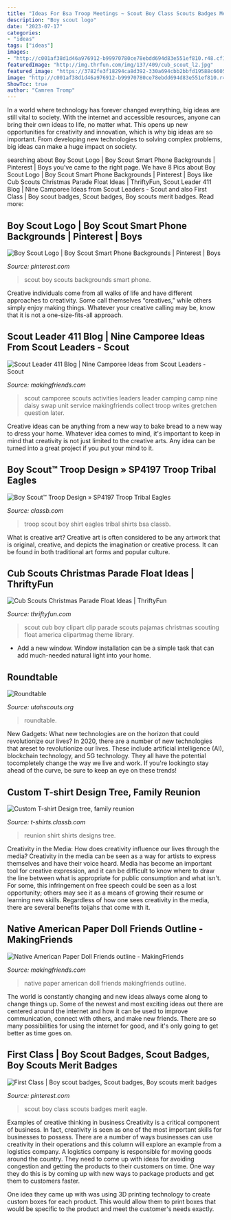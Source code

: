 ```yaml
---
title: "Ideas For Bsa Troop Meetings ~ Scout Boy Class Scouts Badges Merit Eagle"
description: "Boy scout logo"
date: "2023-07-17"
categories:
- "ideas"
tags: ["ideas"]
images:
- "http://c001af38d1d46a976912-b99970780ce78ebdd694d83e551ef810.r48.cf1.rackcdn.com/orgheaders/2195/roundtable1200.png"
featuredImage: "http://img.thrfun.com/img/137/409/cub_scout_l2.jpg"
featured_image: "https://3782fe3f18294ca8d392-330a694cbb2bbfd19588c660594b9b16.ssl.cf1.rackcdn.com/SP4197/SP4197-troop-t-shirt-mockup-by-ClassB.565.jpg"
image: "http://c001af38d1d46a976912-b99970780ce78ebdd694d83e551ef810.r48.cf1.rackcdn.com/orgheaders/2195/roundtable1200.png"
ShowToc: true
author: "Camren Tromp"
---
```



In a world where technology has forever changed everything, big ideas are still vital to society. With the internet and accessible resources, anyone can bring their own ideas to life, no matter what. This opens up new opportunities for creativity and innovation, which is why big ideas are so important. From developing new technologies to solving complex problems, big ideas can make a huge impact on society.

	

		
searching about Boy Scout Logo | Boy Scout Smart Phone Backgrounds | Pinterest | Boys you've came to the right page. We have 8 Pics about Boy Scout Logo | Boy Scout Smart Phone Backgrounds | Pinterest | Boys like Cub Scouts Christmas Parade Float Ideas | ThriftyFun, Scout Leader 411 Blog | Nine Camporee Ideas from Scout Leaders - Scout and also First Class | Boy scout badges, Scout badges, Boy scouts merit badges. Read more:
		
    
## Boy Scout Logo | Boy Scout Smart Phone Backgrounds | Pinterest | Boys

<img loading=lazy src="https://s-media-cache-ak0.pinimg.com/736x/5d/15/a4/5d15a4fa82cd780051d9b8b0f0e35fe3.jpg" onerror="this.onerror=null;this.src='https://tse4.mm.bing.net/th?id=OIP.D3csRmsnjcwZfP5ZjZxBVQHaNI&amp;pid=15.1';" alt="Boy Scout Logo | Boy Scout Smart Phone Backgrounds | Pinterest | Boys">

_Source: pinterest.com_

>scout boy scouts backgrounds smart phone. 

	

Creative individuals come from all walks of life and have different approaches to creativity. Some call themselves “creatives,” while others simply enjoy making things. Whatever your creative calling may be, know that it is not a one-size-fits-all approach.

    
## Scout Leader 411 Blog | Nine Camporee Ideas From Scout Leaders - Scout

<img loading=lazy src="http://www.makingfriends.com/girl-scout-leader/wp-content/uploads/2013/09/camporee.jpg" onerror="this.onerror=null;this.src='https://tse3.mm.bing.net/th?id=OIP.sWNupE6AxpjudhlwuNS-2QHaFS&amp;pid=15.1';" alt="Scout Leader 411 Blog | Nine Camporee Ideas from Scout Leaders - Scout">

_Source: makingfriends.com_

>scout camporee scouts activities leaders leader camping camp nine daisy swap unit service makingfriends collect troop writes gretchen question later. 

	

Creative ideas can be anything from a new way to bake bread to a new way to dress your home. Whatever idea comes to mind, it's important to keep in mind that creativity is not just limited to the creative arts. Any idea can be turned into a great project if you put your mind to it.

    
## Boy Scout™ Troop Design » SP4197 Troop Tribal Eagles

<img loading=lazy src="https://3782fe3f18294ca8d392-330a694cbb2bbfd19588c660594b9b16.ssl.cf1.rackcdn.com/SP4197/SP4197-troop-t-shirt-mockup-by-ClassB.565.jpg" onerror="this.onerror=null;this.src='https://tse1.mm.bing.net/th?id=OIP.inLbiv3I5K_JEPaL-Z-wXQHaG3&amp;pid=15.1';" alt="Boy Scout™ Troop Design » SP4197 Troop Tribal Eagles">

_Source: classb.com_

>troop scout boy shirt eagles tribal shirts bsa classb. 

	

What is creative art?
Creative art is often considered to be any artwork that is original, creative, and depicts the imagination or creative process. It can be found in both traditional art forms and popular culture.

    
## Cub Scouts Christmas Parade Float Ideas | ThriftyFun

<img loading=lazy src="http://img.thrfun.com/img/137/409/cub_scout_l2.jpg" onerror="this.onerror=null;this.src='https://tse4.mm.bing.net/th?id=OIP.AkaJZeOGRCIX89ETny1fKgHaK3&amp;pid=15.1';" alt="Cub Scouts Christmas Parade Float Ideas | ThriftyFun">

_Source: thriftyfun.com_

>scout cub boy clipart clip parade scouts pajamas christmas scouting float america clipartmag theme library. 

	

- Add a new window. Window installation can be a simple task that can add much-needed natural light into your home.

    
## Roundtable

<img loading=lazy src="http://c001af38d1d46a976912-b99970780ce78ebdd694d83e551ef810.r48.cf1.rackcdn.com/orgheaders/2195/roundtable1200.png" onerror="this.onerror=null;this.src='https://tse1.mm.bing.net/th?id=OIP.AY0r7Y8MdmJVvzxyFwmhDwHaHa&amp;pid=15.1';" alt="Roundtable">

_Source: utahscouts.org_

>roundtable. 

	

New Gadgets: What new technologies are on the horizon that could revolutionize our lives?
In 2020, there are a number of new technologies that areset to revolutionize our lives. These include artificial intelligence (AI), blockchain technology, and 5G technology. They all have the potential tocompletely change the way we live and work. If you're lookingto stay ahead of the curve, be sure to keep an eye on these trends!

    
## Custom T-shirt Design Tree, Family Reunion

<img loading=lazy src="https://t-shirts.classb.com/image/235338.495.shirt.Front.jpg?1274319176" onerror="this.onerror=null;this.src='https://tse2.mm.bing.net/th?id=OIP.8UWK4RRU17wAkfWmYEnJCwHaG3&amp;pid=15.1';" alt="Custom T-shirt Design tree, family reunion">

_Source: t-shirts.classb.com_

>reunion shirt shirts designs tree. 

	

Creativity in the Media: How does creativity influence our lives through the media?
Creativity in the media can be seen as a way for artists to express themselves and have their voice heard. Media has become an important tool for creative expression, and it can be difficult to know where to draw the line between what is appropriate for public consumption and what isn't. For some, this infringement on free speech could be seen as a lost opportunity; others may see it as a means of growing their resume or learning new skills. Regardless of how one sees creativity in the media, there are several benefits toijahs that come with it.

    
## Native American Paper Doll Friends Outline - MakingFriends

<img loading=lazy src="https://makingfriends.com/images/F_na_bw.jpg" onerror="this.onerror=null;this.src='https://tse2.mm.bing.net/th?id=OIP.mpJCJBw2KMXu4akelRPaFgHaL-&amp;pid=15.1';" alt="Native American Paper Doll Friends outline - MakingFriends">

_Source: makingfriends.com_

>native paper american doll friends makingfriends outline. 

	

The world is constantly changing and new ideas always come along to change things up. Some of the newest and most exciting ideas out there are centered around the internet and how it can be used to improve communication, connect with others, and make new friends. There are so many possibilities for using the internet for good, and it's only going to get better as time goes on.

    
## First Class | Boy Scout Badges, Scout Badges, Boy Scouts Merit Badges

<img loading=lazy src="https://i.pinimg.com/736x/c0/d0/15/c0d015361158f71049b5eb97bb933eb5--boy-scouting-eagle-scout.jpg" onerror="this.onerror=null;this.src='https://tse1.mm.bing.net/th?id=OIP.0Wsg1Nr1Zk6xFhjMvjJkgwHaJN&amp;pid=15.1';" alt="First Class | Boy scout badges, Scout badges, Boy scouts merit badges">

_Source: pinterest.com_

>scout boy class scouts badges merit eagle. 

	

Examples of creative thinking in business
Creativity is a critical component of business. In fact, creativity is seen as one of the most important skills for businesses to possess. There are a number of ways businesses can use creativity in their operations and this column will explore an example from a logistics company. 
A logistics company is responsible for moving goods around the country. They need to come up with ideas for avoiding congestion and getting the products to their customers on time. One way they do this is by coming up with new ways to package products and get them to customers faster.

One idea they came up with was using 3D printing technology to create custom boxes for each product. This would allow them to print boxes that would be specific to the product and meet the customer's needs exactly.

